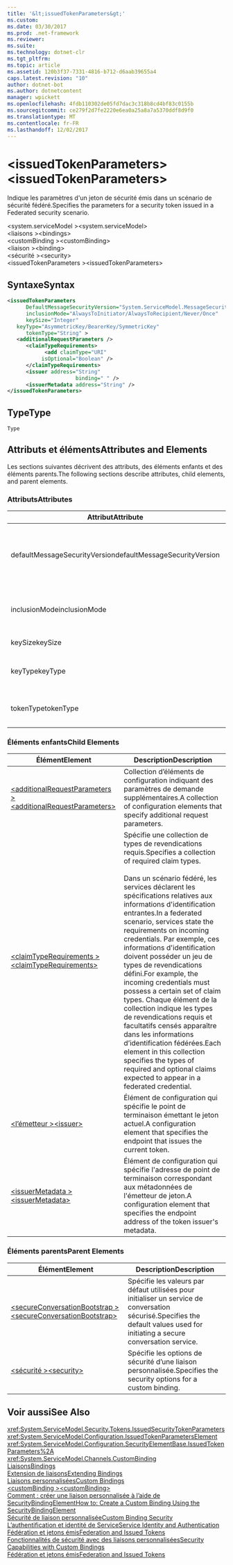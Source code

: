```yaml
---
title: '&lt;issuedTokenParameters&gt;'
ms.custom: 
ms.date: 03/30/2017
ms.prod: .net-framework
ms.reviewer: 
ms.suite: 
ms.technology: dotnet-clr
ms.tgt_pltfrm: 
ms.topic: article
ms.assetid: 120b3f37-7331-4816-b712-d6aab39655a4
caps.latest.revision: "10"
author: dotnet-bot
ms.author: dotnetcontent
manager: wpickett
ms.openlocfilehash: 4fdb110302de05fd7dac3c318b8cd4bf83c0155b
ms.sourcegitcommit: ce279f2d7fe2220e6ea0a25a8a7a5370ddf8d9f0
ms.translationtype: MT
ms.contentlocale: fr-FR
ms.lasthandoff: 12/02/2017
---
```

# <a name="ltissuedtokenparametersgt"></a><span data-ttu-id="ac159-102">&lt;issuedTokenParameters&gt;</span><span class="sxs-lookup"><span data-stu-id="ac159-102">&lt;issuedTokenParameters&gt;</span></span>
<span data-ttu-id="ac159-103">Indique les paramètres d'un jeton de sécurité émis dans un scénario de sécurité fédéré.</span><span class="sxs-lookup"><span data-stu-id="ac159-103">Specifies the parameters for a security token issued in a Federated security scenario.</span></span>  
  
 <span data-ttu-id="ac159-104">\<system.serviceModel ></span><span class="sxs-lookup"><span data-stu-id="ac159-104">\<system.serviceModel></span></span>  
<span data-ttu-id="ac159-105">\<liaisons ></span><span class="sxs-lookup"><span data-stu-id="ac159-105">\<bindings></span></span>  
<span data-ttu-id="ac159-106">\<customBinding ></span><span class="sxs-lookup"><span data-stu-id="ac159-106">\<customBinding></span></span>  
<span data-ttu-id="ac159-107">\<liaison ></span><span class="sxs-lookup"><span data-stu-id="ac159-107">\<binding></span></span>  
<span data-ttu-id="ac159-108">\<sécurité ></span><span class="sxs-lookup"><span data-stu-id="ac159-108">\<security></span></span>  
<span data-ttu-id="ac159-109">\<issuedTokenParameters ></span><span class="sxs-lookup"><span data-stu-id="ac159-109">\<issuedTokenParameters></span></span>  
  
## <a name="syntax"></a><span data-ttu-id="ac159-110">Syntaxe</span><span class="sxs-lookup"><span data-stu-id="ac159-110">Syntax</span></span>  
  
```xml  
<issuedTokenParameters   
      DefaultMessageSecurityVersion="System.ServiceModel.MessageSecurityVersion"  
      inclusionMode="AlwaysToInitiator/AlwaysToRecipient/Never/Once"  
      keySize="Integer"  
   keyType="AsymmetricKey/BearerKey/SymmetricKey"  
      tokenType="String" >  
   <additionalRequestParameters />  
      <claimTypeRequirements>  
            <add claimType="URI"  
           isOptional="Boolean" />  
      </claimTypeRequirements>  
      <issuer address="String"   
                      binding=" " />  
      <issuerMetadata address="String" />   
</issuedTokenParameters>  
```  
  
## <a name="type"></a><span data-ttu-id="ac159-111">Type</span><span class="sxs-lookup"><span data-stu-id="ac159-111">Type</span></span>  
 `Type`  
  
## <a name="attributes-and-elements"></a><span data-ttu-id="ac159-112">Attributs et éléments</span><span class="sxs-lookup"><span data-stu-id="ac159-112">Attributes and Elements</span></span>  
 <span data-ttu-id="ac159-113">Les sections suivantes décrivent des attributs, des éléments enfants et des éléments parents.</span><span class="sxs-lookup"><span data-stu-id="ac159-113">The following sections describe attributes, child elements, and parent elements.</span></span>  
  
### <a name="attributes"></a><span data-ttu-id="ac159-114">Attributs</span><span class="sxs-lookup"><span data-stu-id="ac159-114">Attributes</span></span>  
  
|<span data-ttu-id="ac159-115">Attribut</span><span class="sxs-lookup"><span data-stu-id="ac159-115">Attribute</span></span>|<span data-ttu-id="ac159-116">Description</span><span class="sxs-lookup"><span data-stu-id="ac159-116">Description</span></span>|  
|---------------|-----------------|  
|<span data-ttu-id="ac159-117">defaultMessageSecurityVersion</span><span class="sxs-lookup"><span data-stu-id="ac159-117">defaultMessageSecurityVersion</span></span>|<span data-ttu-id="ac159-118">Spécifie les versions des caractéristiques de sécurité (WS-Security, WS-Trust, WS-Secure Conversation et WS-Security Policy) devant être prises en charge par la liaison.</span><span class="sxs-lookup"><span data-stu-id="ac159-118">Specifies the versions of the security specifications, (WS-Security, WS-Trust, WS-Secure Conversation and WS-Security Policy) that must be supported by the binding.</span></span> <span data-ttu-id="ac159-119">Cette valeur est de type <xref:System.ServiceModel.MessageSecurityVersion>.</span><span class="sxs-lookup"><span data-stu-id="ac159-119">This value is of type <xref:System.ServiceModel.MessageSecurityVersion>.</span></span>|  
|<span data-ttu-id="ac159-120">inclusionMode</span><span class="sxs-lookup"><span data-stu-id="ac159-120">inclusionMode</span></span>|<span data-ttu-id="ac159-121">Indique les spécifications d'inclusion de jeton.</span><span class="sxs-lookup"><span data-stu-id="ac159-121">Specifies the token inclusion requirements.</span></span> <span data-ttu-id="ac159-122">Cet attribut est de type <xref:System.ServiceModel.Security.Tokens.SecurityTokenInclusionMode>.</span><span class="sxs-lookup"><span data-stu-id="ac159-122">This attribute is of type <xref:System.ServiceModel.Security.Tokens.SecurityTokenInclusionMode>.</span></span>|  
|<span data-ttu-id="ac159-123">keySize</span><span class="sxs-lookup"><span data-stu-id="ac159-123">keySize</span></span>|<span data-ttu-id="ac159-124">Entier qui spécifie la taille de clé de jeton.</span><span class="sxs-lookup"><span data-stu-id="ac159-124">An integer that specifies the token key size.</span></span> <span data-ttu-id="ac159-125">La valeur par défaut est 256.</span><span class="sxs-lookup"><span data-stu-id="ac159-125">The default value is 256.</span></span>|  
|<span data-ttu-id="ac159-126">keyType</span><span class="sxs-lookup"><span data-stu-id="ac159-126">keyType</span></span>|<span data-ttu-id="ac159-127">Valeur correcte de <xref:System.IdentityModel.Tokens.SecurityKeyType> indiquant le type de clé.</span><span class="sxs-lookup"><span data-stu-id="ac159-127">A valid value of <xref:System.IdentityModel.Tokens.SecurityKeyType> that specifies the key type.</span></span> <span data-ttu-id="ac159-128">La valeur par défaut est `SymmetricKey`.</span><span class="sxs-lookup"><span data-stu-id="ac159-128">The default is `SymmetricKey`.</span></span>|  
|<span data-ttu-id="ac159-129">tokenType</span><span class="sxs-lookup"><span data-stu-id="ac159-129">tokenType</span></span>|<span data-ttu-id="ac159-130">Chaîne indiquant le type de jeton.</span><span class="sxs-lookup"><span data-stu-id="ac159-130">A string that specifies the token type.</span></span> <span data-ttu-id="ac159-131">La valeur par défaut est « http://docs.oasis-open.org/wss/oasis-wss-saml-token-profile-1.1#SAML ».</span><span class="sxs-lookup"><span data-stu-id="ac159-131">The default is "http://docs.oasis-open.org/wss/oasis-wss-saml-token-profile-1.1#SAML".</span></span>|  
  
### <a name="child-elements"></a><span data-ttu-id="ac159-132">Éléments enfants</span><span class="sxs-lookup"><span data-stu-id="ac159-132">Child Elements</span></span>  
  
|<span data-ttu-id="ac159-133">Élément</span><span class="sxs-lookup"><span data-stu-id="ac159-133">Element</span></span>|<span data-ttu-id="ac159-134">Description</span><span class="sxs-lookup"><span data-stu-id="ac159-134">Description</span></span>|  
|-------------|-----------------|  
|[<span data-ttu-id="ac159-135">\<additionalRequestParameters ></span><span class="sxs-lookup"><span data-stu-id="ac159-135">\<additionalRequestParameters></span></span>](../../../../../docs/framework/configure-apps/file-schema/wcf/additionalrequestparameters-element.md)|<span data-ttu-id="ac159-136">Collection d’éléments de configuration indiquant des paramètres de demande supplémentaires.</span><span class="sxs-lookup"><span data-stu-id="ac159-136">A collection of configuration elements that specify additional request parameters.</span></span>|  
|[<span data-ttu-id="ac159-137">\<claimTypeRequirements ></span><span class="sxs-lookup"><span data-stu-id="ac159-137">\<claimTypeRequirements></span></span>](../../../../../docs/framework/configure-apps/file-schema/wcf/claimtyperequirements-element.md)|<span data-ttu-id="ac159-138">Spécifie une collection de types de revendications requis.</span><span class="sxs-lookup"><span data-stu-id="ac159-138">Specifies a collection of required claim types.</span></span><br /><br /> <span data-ttu-id="ac159-139">Dans un scénario fédéré, les services déclarent les spécifications relatives aux informations d'identification entrantes.</span><span class="sxs-lookup"><span data-stu-id="ac159-139">In a federated scenario, services state the requirements on incoming credentials.</span></span> <span data-ttu-id="ac159-140">Par exemple, ces informations d'identification doivent posséder un jeu de types de revendications défini.</span><span class="sxs-lookup"><span data-stu-id="ac159-140">For example, the incoming credentials must possess a certain set of claim types.</span></span> <span data-ttu-id="ac159-141">Chaque élément de la collection indique les types de revendications requis et facultatifs censés apparaître dans les informations d’identification fédérées.</span><span class="sxs-lookup"><span data-stu-id="ac159-141">Each element in this collection specifies the types of required and optional claims expected to appear in a federated credential.</span></span>|  
|[<span data-ttu-id="ac159-142">\<l’émetteur ></span><span class="sxs-lookup"><span data-stu-id="ac159-142">\<issuer></span></span>](../../../../../docs/framework/configure-apps/file-schema/wcf/issuer-of-issuedtokenparameters.md)|<span data-ttu-id="ac159-143">Élément de configuration qui spécifie le point de terminaison émettant le jeton actuel.</span><span class="sxs-lookup"><span data-stu-id="ac159-143">A configuration element that specifies the endpoint that issues the current token.</span></span>|  
|[<span data-ttu-id="ac159-144">\<issuerMetadata ></span><span class="sxs-lookup"><span data-stu-id="ac159-144">\<issuerMetadata></span></span>](../../../../../docs/framework/configure-apps/file-schema/wcf/issuermetadata-of-issuedtokenparameters.md)|<span data-ttu-id="ac159-145">Élément de configuration qui spécifie l'adresse de point de terminaison correspondant aux métadonnées de l'émetteur de jeton.</span><span class="sxs-lookup"><span data-stu-id="ac159-145">A configuration element that specifies the endpoint address of the token issuer's metadata.</span></span>|  
  
### <a name="parent-elements"></a><span data-ttu-id="ac159-146">Éléments parents</span><span class="sxs-lookup"><span data-stu-id="ac159-146">Parent Elements</span></span>  
  
|<span data-ttu-id="ac159-147">Élément</span><span class="sxs-lookup"><span data-stu-id="ac159-147">Element</span></span>|<span data-ttu-id="ac159-148">Description</span><span class="sxs-lookup"><span data-stu-id="ac159-148">Description</span></span>|  
|-------------|-----------------|  
|[<span data-ttu-id="ac159-149">\<secureConversationBootstrap ></span><span class="sxs-lookup"><span data-stu-id="ac159-149">\<secureConversationBootstrap></span></span>](../../../../../docs/framework/configure-apps/file-schema/wcf/secureconversationbootstrap.md)|<span data-ttu-id="ac159-150">Spécifie les valeurs par défaut utilisées pour initialiser un service de conversation sécurisé.</span><span class="sxs-lookup"><span data-stu-id="ac159-150">Specifies the default values used for initiating a secure conversation service.</span></span>|  
|[<span data-ttu-id="ac159-151">\<sécurité ></span><span class="sxs-lookup"><span data-stu-id="ac159-151">\<security></span></span>](../../../../../docs/framework/configure-apps/file-schema/wcf/security-of-custombinding.md)|<span data-ttu-id="ac159-152">Spécifie les options de sécurité d’une liaison personnalisée.</span><span class="sxs-lookup"><span data-stu-id="ac159-152">Specifies the security options for a custom binding.</span></span>|  
  
## <a name="see-also"></a><span data-ttu-id="ac159-153">Voir aussi</span><span class="sxs-lookup"><span data-stu-id="ac159-153">See Also</span></span>  
 <xref:System.ServiceModel.Security.Tokens.IssuedSecurityTokenParameters>  
 <xref:System.ServiceModel.Configuration.IssuedTokenParametersElement>  
 <xref:System.ServiceModel.Configuration.SecurityElementBase.IssuedTokenParameters%2A>  
 <xref:System.ServiceModel.Channels.CustomBinding>  
 [<span data-ttu-id="ac159-154">Liaisons</span><span class="sxs-lookup"><span data-stu-id="ac159-154">Bindings</span></span>](../../../../../docs/framework/wcf/bindings.md)  
 [<span data-ttu-id="ac159-155">Extension de liaisons</span><span class="sxs-lookup"><span data-stu-id="ac159-155">Extending Bindings</span></span>](../../../../../docs/framework/wcf/extending/extending-bindings.md)  
 [<span data-ttu-id="ac159-156">Liaisons personnalisées</span><span class="sxs-lookup"><span data-stu-id="ac159-156">Custom Bindings</span></span>](../../../../../docs/framework/wcf/extending/custom-bindings.md)  
 [<span data-ttu-id="ac159-157">\<customBinding ></span><span class="sxs-lookup"><span data-stu-id="ac159-157">\<customBinding></span></span>](../../../../../docs/framework/configure-apps/file-schema/wcf/custombinding.md)  
 [<span data-ttu-id="ac159-158">Comment : créer une liaison personnalisée à l’aide de SecurityBindingElement</span><span class="sxs-lookup"><span data-stu-id="ac159-158">How to: Create a Custom Binding Using the SecurityBindingElement</span></span>](../../../../../docs/framework/wcf/feature-details/how-to-create-a-custom-binding-using-the-securitybindingelement.md)  
 [<span data-ttu-id="ac159-159">Sécurité de liaison personnalisée</span><span class="sxs-lookup"><span data-stu-id="ac159-159">Custom Binding Security</span></span>](../../../../../docs/framework/wcf/samples/custom-binding-security.md)  
 [<span data-ttu-id="ac159-160">L’authentification et identité de Service</span><span class="sxs-lookup"><span data-stu-id="ac159-160">Service Identity and Authentication</span></span>](../../../../../docs/framework/wcf/feature-details/service-identity-and-authentication.md)  
 [<span data-ttu-id="ac159-161">Fédération et jetons émis</span><span class="sxs-lookup"><span data-stu-id="ac159-161">Federation and Issued Tokens</span></span>](../../../../../docs/framework/wcf/feature-details/federation-and-issued-tokens.md)  
 [<span data-ttu-id="ac159-162">Fonctionnalités de sécurité avec des liaisons personnalisées</span><span class="sxs-lookup"><span data-stu-id="ac159-162">Security Capabilities with Custom Bindings</span></span>](../../../../../docs/framework/wcf/feature-details/security-capabilities-with-custom-bindings.md)  
 [<span data-ttu-id="ac159-163">Fédération et jetons émis</span><span class="sxs-lookup"><span data-stu-id="ac159-163">Federation and Issued Tokens</span></span>](../../../../../docs/framework/wcf/feature-details/federation-and-issued-tokens.md)

